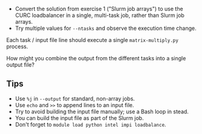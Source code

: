 * Convert the solution from exercise 1 ("Slurm job arrays") to use the
  CURC loadbalancer in a single, multi-task job, rather than Slurm job
  arrays.
* Try multiple values for `--ntasks` and observe the execution time
  change.

Each task / input file line should execute a single
`matrix-multiply.py` process.

How might you combine the output from the different tasks into a
single output file?


## Tips

* Use `%j` in `--output` for standard, non-array jobs.
* Use `echo` and `>>` to append lines to an input file.
* Try to avoid building the input file manually; use a Bash loop in
  stead.
* You can build the input file as part of the Slurm job.
* Don't forget to `module load python intel impi loadbalance`.
